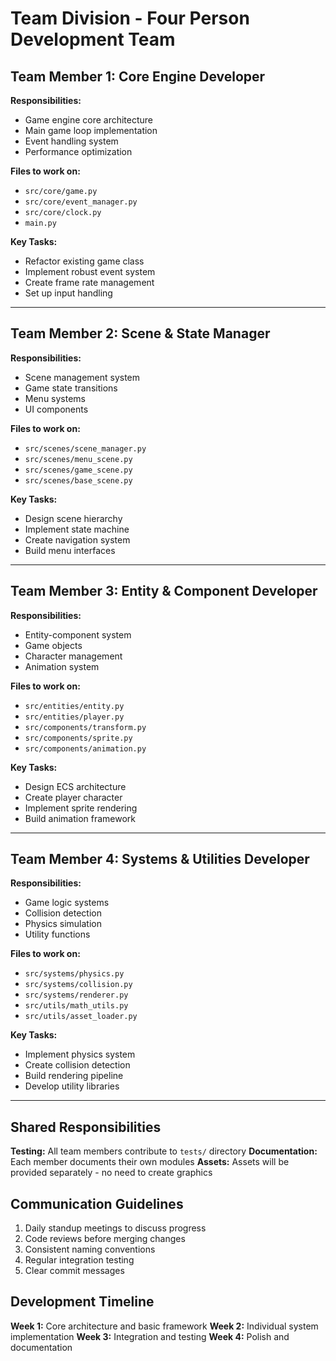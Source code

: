 # Team Division - Four Person Development Team

## Team Member 1: Core Engine Developer
**Responsibilities:**
- Game engine core architecture
- Main game loop implementation
- Event handling system
- Performance optimization

**Files to work on:**
- `src/core/game.py`
- `src/core/event_manager.py`
- `src/core/clock.py`
- `main.py`

**Key Tasks:**
- Refactor existing game class
- Implement robust event system
- Create frame rate management
- Set up input handling

---

## Team Member 2: Scene & State Manager
**Responsibilities:**
- Scene management system
- Game state transitions
- Menu systems
- UI components

**Files to work on:**
- `src/scenes/scene_manager.py`
- `src/scenes/menu_scene.py`
- `src/scenes/game_scene.py`
- `src/scenes/base_scene.py`

**Key Tasks:**
- Design scene hierarchy
- Implement state machine
- Create navigation system
- Build menu interfaces

---

## Team Member 3: Entity & Component Developer
**Responsibilities:**
- Entity-component system
- Game objects
- Character management
- Animation system

**Files to work on:**
- `src/entities/entity.py`
- `src/entities/player.py`
- `src/components/transform.py`
- `src/components/sprite.py`
- `src/components/animation.py`

**Key Tasks:**
- Design ECS architecture
- Create player character
- Implement sprite rendering
- Build animation framework

---

## Team Member 4: Systems & Utilities Developer
**Responsibilities:**
- Game logic systems
- Collision detection
- Physics simulation
- Utility functions

**Files to work on:**
- `src/systems/physics.py`
- `src/systems/collision.py`
- `src/systems/renderer.py`
- `src/utils/math_utils.py`
- `src/utils/asset_loader.py`

**Key Tasks:**
- Implement physics system
- Create collision detection
- Build rendering pipeline
- Develop utility libraries

---

## Shared Responsibilities

**Testing:** All team members contribute to `tests/` directory
**Documentation:** Each member documents their own modules
**Assets:** Assets will be provided separately - no need to create graphics

## Communication Guidelines

1. Daily standup meetings to discuss progress
2. Code reviews before merging changes
3. Consistent naming conventions
4. Regular integration testing
5. Clear commit messages

## Development Timeline

**Week 1:** Core architecture and basic framework
**Week 2:** Individual system implementation
**Week 3:** Integration and testing
**Week 4:** Polish and documentation
